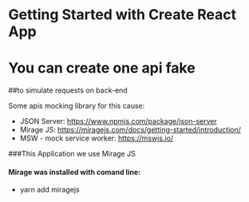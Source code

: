 # Getting Started with Create React App

# You can create one api fake 
##to simulate requests on back-end

Some apis mocking library for this cause:

* JSON Server: https://www.npmjs.com/package/json-server
* Mirage JS: https://miragejs.com/docs/getting-started/introduction/
* MSW - mock service worker: https://mswjs.io/

###This Application we use Mirage JS
#### Mirage was installed with comand line:
* yarn add miragejs